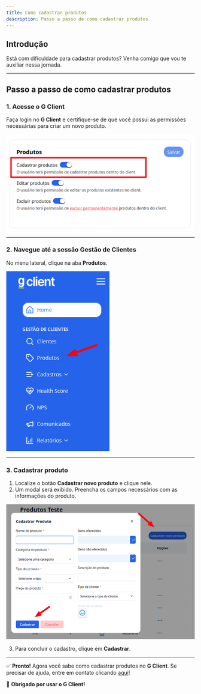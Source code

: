 ```yaml
---
title: Como cadastrar produtos
description: Passo a passo de como cadastrar produtos
---
```


## Introdução

Está com dificuldade para cadastrar produtos? Venha comigo que vou te auxiliar nessa jornada.

---

## Passo a passo de como cadastrar produtos

### 1. Acesse o G Client

Faça login no **G Client** e certifique-se de que você possui as permissões necessárias para criar um novo produto.

![Exemplo descrito acima](./img/register-products/example-03.png)

---

### 2. Navegue até a sessão **Gestão de Clientes**

No menu lateral, clique na aba **Produtos**.

![Exemplo descrito acima](./img/register-products/example-01.png)

---

### 3. Cadastrar produto

1. Localize o botão **Cadastrar novo produto** e clique nele.  
2. Um modal será exibido. Preencha os campos necessários com as informações do produto.  

![Exemplo descrito acima](./img/register-products/example-02.png)

3. Para concluir o cadastro, clique em **Cadastrar**.

---

✅ **Pronto!** Agora você sabe como cadastrar produtos no **G Client**. Se precisar de ajuda, entre em contato clicando [aqui](https://api.whatsapp.com/send?phone=5544997046569&text=Preciso%20de%20ajuda%20sobre%20um%20tutorial)!

🎉 **Obrigado por usar o G Client!**
